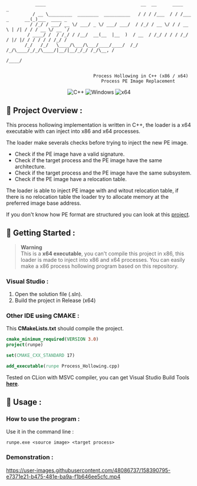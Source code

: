 ```
           ____                                    __  __      ____              _             
          / __ \_________  ________  __________   / / / /___  / / /___ _      __(_)___  ____ _
         / /_/ / ___/ __ \/ ___/ _ \/ ___/ ___/  / /_/ / __ \/ / / __ \ | /| / / / __ \/ __ `/ 
        / ____/ /  / /_/ / /__/  __(__  |__  )  / __  / /_/ / / / /_/ / |/ |/ / / / / / /_/ /
       /_/   /_/   \____/\___/\___/____/____/  /_/ /_/\____/_/_/\____/|__/|__/_/_/ /_/\__, /
                                                                                     /____/
                                                                                     
                                                                                    
                                 Process Hollowing in C++ (x86 / x64)         
                                    Process PE Image Replacement
```
 <p align="center">
    <img src="https://img.shields.io/badge/language-C%2B%2B-%23f34b7d.svg?style=for-the-badge&logo=appveyor" alt="C++">
    <img src="https://img.shields.io/badge/platform-Windows-0078d7.svg?style=for-the-badge&logo=appveyor" alt="Windows">
    <img src="https://img.shields.io/badge/arch-x64-green.svg?style=for-the-badge&logo=appveyor" alt="x64">
</p>

## :open_book: Project Overview :

This process hollowing implementation is written in C++, the loader is a x64 executable with can inject into x86 and x64 processes.

The loader make severals checks before trying to inject the new PE image.

- Check if the PE image have a valid signature.
- Check if the target process and the PE image have the same architecture.
- Check if the target process and the PE image have the same subsystem.
- Check if the PE image have a relocation table.

The loader is able to inject PE image with and witout relocation table, if there is no relocation table the loader try to allocate memory at the preferred image base address.

If you don't know how PE format are structured you can look at this [project](https://github.com/adamhlt/PE-Explorer).

## :rocket: Getting Started :

> **Warning** <br>
> This is a **x64 executable**, you can't compile this project in x86, this loader is made to inject into x86 and x64 processes.
> You can easily make a x86 process hollowing program based on this repository.

### Visual Studio :

1. Open the solution file (.sln).
2. Build the project in Release (x64)

### Other IDE using CMAKE :

This **CMakeLists.txt** should compile the project.

```cmake
cmake_minimum_required(VERSION 3.0)
project(runpe)

set(CMAKE_CXX_STANDARD 17)

add_executable(runpe Process_Hollowing.cpp)
```

Tested on CLion with MSVC compiler, you can get Visual Studio Build Tools [**here**](https://visualstudio.microsoft.com/fr/downloads/?q=build+tools).

## 🧪 Usage :

### How to use the program :

Use it in the command line :

```shell
runpe.exe <source image> <target process>
```

### Demonstration :
https://user-images.githubusercontent.com/48086737/158390795-e7371e21-b475-481e-ba9a-f1b646ee5cfc.mp4
